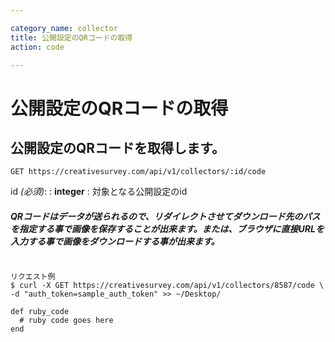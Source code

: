 ```yaml
---

category_name: collector
title: 公開設定のQRコードの取得
action: code

---
```


# 公開設定のQRコードの取得

## 公開設定のQRコードを取得します。

`GET https://creativesurvey.com/api/v1/collectors/:id/code`

id _(必須)_:
: __integer__
: 対象となる公開設定のid


##### QRコードはデータが送られるので、リダイレクトさせてダウンロード先のパスを指定する事で画像を保存することが出来ます。または、ブラウザに直接URLを入力する事で画像をダウンロードする事が出来ます。

~~~

リクエスト例
$ curl -X GET https://creativesurvey.com/api/v1/collectors/8587/code \
-d "auth_token=sample_auth_token" >> ~/Desktop/

~~~


~~~
def ruby_code
  # ruby code goes here
end
~~~

　
　
